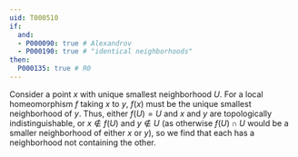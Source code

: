 ```yaml
---
uid: T000510
if:
  and:
  - P000090: true # Alexandrov
  - P000190: true # "identical neighborhoods"
then:
  P000135: true # R0
---
```


Consider a point $x$ with unique smallest neighborhood $U$. For a local homeomorphism $f$ taking $x$ to $y$, $f(x)$ must be the unique smallest neighborhood of $y$. Thus, either $f(U)=U$ and $x$ and $y$ are topologically indistinguishable, or $x\not\in f(U)$ and $y\not\in U$ (as otherwise $f(U)\cap U$ would be a smaller neighborhood of either $x$ or $y$), so we find that each has a neighborhood not containing the other.
